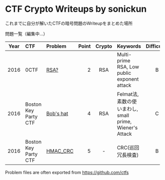 # CTF Crypto Writeups  by sonickun
これまでに自分が解いたCTFの暗号問題のWriteupをまとめた場所

問題一覧（編集中...）

| Year | CTF | Problem | Point | Crypto | Keywords | Difficulty|
| :--: | :-- | :------ | ----: | :----: | :------- | :-------: |
| 2016 | 0CTF | [RSA?](2016/0ctf/rsa/) | 2    | RSA    | Multi-prime RSA, Low public exponent attack| B |
| 2016 | Boston Key Party CTF | [Bob's hat](2016/boston-key-party/bobs-hat/) | 4    | RSA | Felmat法, 素数の使いまわし, small prime, Wiener's Attack| C |
| 2016 | Boston Key Party CTF | [HMAC_CRC](2016/boston-key-party/hmac_crc/)  | 5    | - | CRC(巡回冗長検査) | B |

Problem files are often exported from <https://github.com/ctfs>

